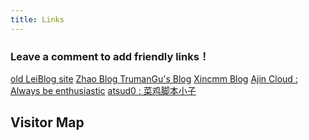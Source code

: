 ```yaml
---
title: Links
---
```


<h3>Leave a comment to add friendly links！</h3>

<a href="http://old.leiblog.wang">old LeiBlog site</a>
<a href="http://blog.cjxyzhl.top/">Zhao Blog </a>
<a href="http://www.trumangu.fun/">TrumanGu's Blog</a>
<a href="http://online.njtech.edu.cn/blog/">Xincmm Blog</a>
<a href="https://ajin.cloud">Ajin Cloud : Always be enthusiastic</a>
<a href="https://atsud0.me">atsud0 : 菜鸡脚本小子</a>

<h2>Visitor Map</h2>
<script type='text/javascript' id='clustrmaps' src='//cdn.clustrmaps.com/map_v2.js?cl=ffffff&w=800&t=tt&d=5tQldUBLOcpg_5W1olWC0pSr6qw9ZCG0i2gAXNSrEVY'></script>
